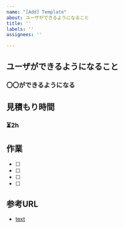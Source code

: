 ```yaml
---
name: "[Add] Template"
about: ユーザができるようになること
title: ''
labels: ''
assignees: ''

---
```


## ユーザができるようになること
### 〇〇ができるようになる

## 見積もり時間
### ⏳2h

## 作業
- [ ]
- [ ]
- [ ]
- [ ]

## 参考URL
- [text](url)
